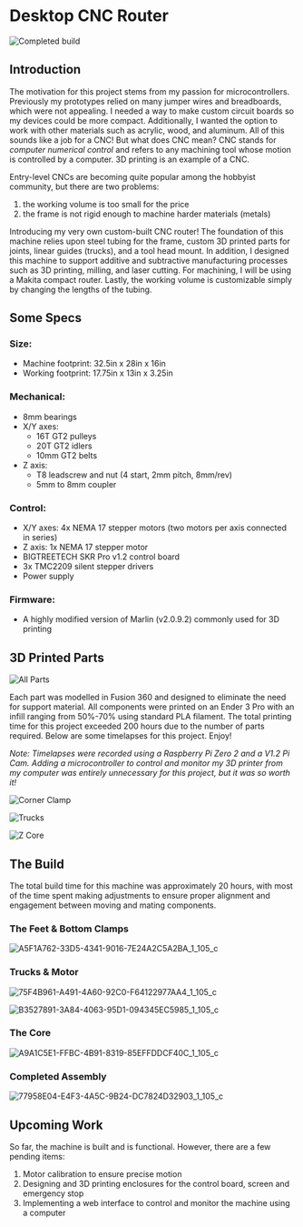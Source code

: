 # Desktop CNC Router

![Completed build](https://user-images.githubusercontent.com/101907461/173199412-cda32b4c-4a96-4f4e-9c13-d15074b31326.jpeg)

## Introduction

The motivation for this project stems from my passion for microcontrollers. Previously my prototypes relied on many jumper wires and breadboards, which were not appealing. I needed a way to make custom circuit boards so my devices could be more compact. Additionally, I wanted the option to work with other materials such as acrylic, wood, and aluminum. All of this sounds like a job for a CNC! But what does CNC mean? CNC stands for *computer numerical control* and refers to any machining tool whose motion is controlled by a computer. 3D printing is an example of a CNC.

Entry-level CNCs are becoming quite popular among the hobbyist community, but there are two problems:

1. the working volume is too small for the price
2. the frame is not rigid enough to machine harder materials (metals)

Introducing my very own custom-built CNC router! The foundation of this machine relies upon steel tubing for the frame, custom 3D printed parts for joints, linear guides (trucks), and a tool head mount. In addition, I designed this machine to support additive and subtractive manufacturing processes such as 3D printing, milling, and laser cutting. For machining, I will be using a Makita compact router. Lastly, the working volume is customizable simply by changing the lengths of the tubing.

## Some Specs

### Size:
* Machine footprint: 32.5in x 28in x  16in
* Working footprint: 17.75in x 13in x 3.25in

### Mechanical:
* 8mm bearings 
* X/Y axes:
  * 16T GT2 pulleys 
  * 20T GT2 idlers
  * 10mm GT2 belts
* Z axis:
  * T8 leadscrew and nut (4 start, 2mm pitch, 8mm/rev)
  * 5mm to 8mm coupler

### Control:
* X/Y axes: 4x NEMA 17 stepper motors (two motors per axis connected in series)
* Z axis: 1x NEMA 17 stepper motor
* BIGTREETECH SKR Pro v1.2 control board
* 3x TMC2209 silent stepper drivers
* Power supply

### Firmware:
* A highly modified version of Marlin (v2.0.9.2) commonly used for 3D printing


## 3D Printed Parts
![All Parts](https://user-images.githubusercontent.com/101907461/173199451-f69baf74-a273-4926-ae92-d8a026a406b6.jpeg)

Each part was modelled in Fusion 360 and designed to eliminate the need for support material. All components were printed on an Ender 3 Pro with an infill ranging from 50%-70% using standard PLA filament. The total printing time for this project exceeded 200 hours due to the number of parts required. Below are some timelapses for this project. Enjoy!

*Note: Timelapses were recorded using a Raspberry Pi Zero 2 and a V1.2 Pi Cam. Adding a microcontroller to control and monitor my 3D printer from my computer was entirely unnecessary for this project, but it was so worth it!*

![Corner Clamp](https://user-images.githubusercontent.com/101907461/173200221-dbace96f-fda9-4c0a-9e75-737fbe668859.gif)

![Trucks](https://user-images.githubusercontent.com/101907461/173200427-d1020b83-f579-41f8-9204-99e1c090c365.gif)

![Z Core](https://user-images.githubusercontent.com/101907461/173200385-c04da978-d328-40c5-ae69-8d98b155f2ae.gif)


## The Build
The total build time for this machine was approximately 20 hours, with most of the time spent making adjustments to ensure proper alignment and engagement between moving and mating components.


### The Feet & Bottom Clamps
![A5F1A762-33D5-4341-9016-7E24A2C5A2BA_1_105_c](https://user-images.githubusercontent.com/101907461/173201833-ea858c31-22a7-4038-b8d9-248c2d399597.jpeg)



### Trucks & Motor
![75F4B961-A491-4A60-92C0-F64122977AA4_1_105_c](https://user-images.githubusercontent.com/101907461/173201902-c9a6ab77-8769-4918-a4a6-eae3f06b97ae.jpeg)


![B3527891-3A84-4063-95D1-094345EC5985_1_105_c](https://user-images.githubusercontent.com/101907461/173201905-706d7772-d1cb-4863-a349-c0f540b5ae8d.jpeg)



### The Core
![A9A1C5E1-FFBC-4B91-8319-85EFFDDCF40C_1_105_c](https://user-images.githubusercontent.com/101907461/173201935-a5f376e5-09ad-44d7-8ace-835d6afb7384.jpeg)



### Completed Assembly
![77958E04-E4F3-4A5C-9B24-DC7824D32903_1_105_c](https://user-images.githubusercontent.com/101907461/173201980-783f0dd8-830c-48ab-bb18-981d21827e49.jpeg)


## Upcoming Work
So far, the machine is built and is functional. However, there are a few pending items:
1. Motor calibration to ensure precise motion
2. Designing and 3D printing enclosures for the control board, screen and emergency stop
3. Implementing a web interface to control and monitor the machine using a computer

